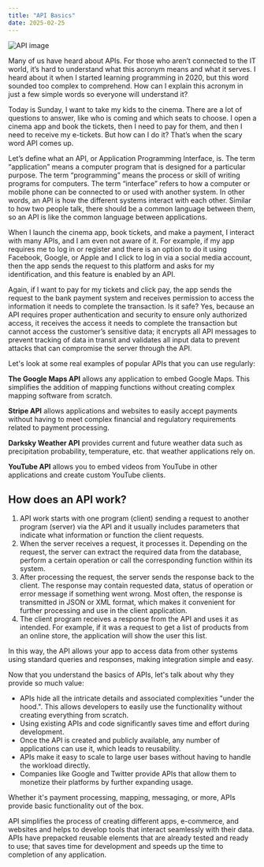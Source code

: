 ```yaml
---
title: "API Basics"
date: 2025-02-25
---
```

![API image](/o.sh.blog/docs/assets/images/API.jpeg)

Many of us have heard about APIs. For those who aren’t connected to the IT world, it’s hard to understand what this acronym means and what it serves.
I heard about it when I started learning programming in 2020, but this word sounded too complex to comprehend. How can I explain this acronym in just a few simple words so everyone will understand it?

Today is Sunday, I want to take my kids to the cinema. There are a lot of questions to answer, like who is coming and which seats to choose. I open a cinema app and book the tickets, then I need to pay for them, and then I need to receive my e-tickets. But how can I do it? That’s when the scary word API comes up.

Let’s define what an API, or Application Programming Interface, is. The term “application” means a computer program that is designed for a particular purpose. The term “programming” means the process or skill of writing programs for computers. The term “interface” refers to how a computer or mobile phone can be connected to or used with another system. In other words, an API is how the different systems interact with each other. Similar to how two people talk, there should be a common language between them, so an API is like the common language between applications.

When I launch the cinema app, book tickets, and make a payment, I interact with many APIs, and I am even not aware of it. For example, if my app requires me to log in or register and there is an option to do it using Facebook, Google, or Apple and I click to log in via a social media account, then the app sends the request to this platform and asks for my identification, and this feature is enabled by an API. 

Again, if I want to pay for my tickets and click pay, the app sends the request to the bank payment system and receives permission to access the information it needs to complete the transaction. Is it safe? Yes, because an API requires proper authentication and security to ensure only authorized access, it receives the access it needs to complete the transaction but cannot access the customer’s sensitive data; it encrypts all API messages to prevent tracking of data in transit and validates all input data to prevent attacks that can compromise the server through the API.

Let's look at some real examples of popular APIs that you can use regularly:

**The Google Maps API** allows any application to embed Google Maps. This simplifies the addition of mapping functions without creating complex mapping software from scratch.

**Stripe API** allows applications and websites to easily accept payments without having to meet complex financial and regulatory requirements related to payment processing.

**Darksky Weather API** provides current and future weather data such as precipitation probability, temperature, etc. that weather applications rely on.

**YouTube API** allows you to embed videos from YouTube in other applications and create custom YouTube clients.

## How does an API work?

1.  API work starts with one program (client) sending a request to another program (server) via the API and it usually includes parameters that indicate what information or function the client requests.  
2. When the server receives a request, it processes it. Depending on the request, the server can extract the required data from the database, perform a certain operation or call the corresponding function within its system.  
3. After processing the request, the server sends the response back to the client. The response may contain requested data, status of operation or error message if something went wrong. Most often, the response is transmitted in JSON or XML format, which makes it convenient for further processing and use in the client application.
4. The client program receives a response from the API and uses it as intended. For example, if it was a request to get a list of products from an online store, the application will show the user this list.

In this way, the API allows your app to access data  from other systems using standard queries and responses, making integration simple and easy.

Now that you understand the basics of APIs, let's talk about why they provide so much value:

* APIs hide all the intricate details and associated complexities "under the hood.". This allows developers to easily use the functionality without creating everything from scratch.
* Using existing APIs and code significantly saves time and effort during development.
* Once the API is created and publicly available, any number of applications can use it, which leads to reusability.
* APIs make it easy to scale to large user bases without having to handle the workload directly.
* Companies like Google and Twitter provide APIs that allow them to monetize their platforms by further expanding usage.

Whether it's payment processing, mapping, messaging, or more, APIs provide basic functionality out of the box.


API simplifies the process of creating different apps, e-commerce, and websites and helps to develop tools that interact seamlessly with their data. APIs have prepacked reusable elements that are already tested and ready to use; that saves time for development and speeds up the time to completion of any application.
